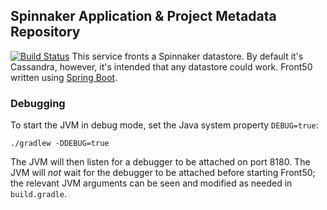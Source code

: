 Spinnaker Application & Project Metadata Repository
------------------------------------
[![Build Status](https://api.travis-ci.org/spinnaker/front50.svg?branch=master)](https://travis-ci.org/spinnaker/front50)
This service fronts a Spinnaker datastore. By default it's Cassandra, however, it's intended that any datastore could work. Front50 written using [Spring Boot][0]. 

### Debugging

To start the JVM in debug mode, set the Java system property `DEBUG=true`:
```
./gradlew -DDEBUG=true
```

The JVM will then listen for a debugger to be attached on port 8180.  The JVM will _not_ wait for
the debugger to be attached before starting Front50; the relevant JVM arguments can be seen and
modified as needed in `build.gradle`.

[0]:http://projects.spring.io/spring-boot/
